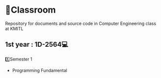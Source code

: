# :scroll:Classroom
Repository for documents and source code in Computer Engineering class at KMITL
## 1st year : 1D-2564:computer:
:one:Semester 1
- Programming Fundamental
